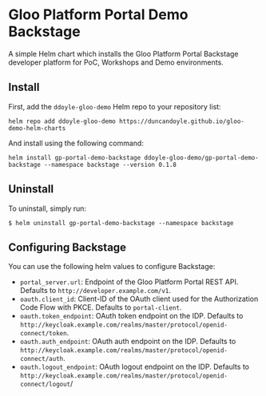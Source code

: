 # Gloo Platform Portal Demo Backstage

A simple Helm chart which installs the Gloo Platform Portal Backstage developer platform for PoC, Workshops and Demo environments.

## Install

First, add the `ddoyle-gloo-demo` Helm repo to your repository list:
```
helm repo add ddoyle-gloo-demo https://duncandoyle.github.io/gloo-demo-helm-charts
```

And install using the following command:
```
helm install gp-portal-demo-backstage ddoyle-gloo-demo/gp-portal-demo-backstage --namespace backstage --version 0.1.8
```

## Uninstall

To uninstall, simply run:
```
$ helm uninstall gp-portal-demo-backstage --namespace backstage
```

## Configuring Backstage
You can use the following helm values to configure Backstage:

* `portal_server.url`: Endpoint of the Gloo Platform Portal REST API. Defaults to `http://developer.example.com/v1`.
* `oauth.client_id`: Client-ID of the OAuth client used for the Authorization Code Flow with PKCE. Defaults to `portal-client`.
* `oauth.token_endpoint`: OAuth token endpoint on the IDP. Defaults to `http://keycloak.example.com/realms/master/protocol/openid-connect/token`.
* `oauth.auth_endpoint`: OAuth auth endpoint on the IDP. Defaults to `http://keycloak.example.com/realms/master/protocol/openid-connect/auth`.
* `oauth.logout_endpoint`: OAuth logout endpoint on the IDP. Defaults to `http://keycloak.example.com/realms/master/protocol/openid-connect/logout`/
